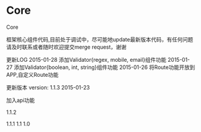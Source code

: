 # Core
Core

框架核心组件代码,目前处于调试中，尽可能地update最新版本代码，有任何问题请及时联系或者随时欢迎提交merge request，谢谢

更新LOG
2015-01-28 添加Validator{regex, mobile, email}组件功能
2015-01-27 添加Validator{boolean, int, string}组件功能
2015-01-26 将Route功能开放到APP,自定义Route功能

更新版本
version: 1.1.3     2015-01-23

加入api功能


1.1.2

1.1.1
1.1
1.0

